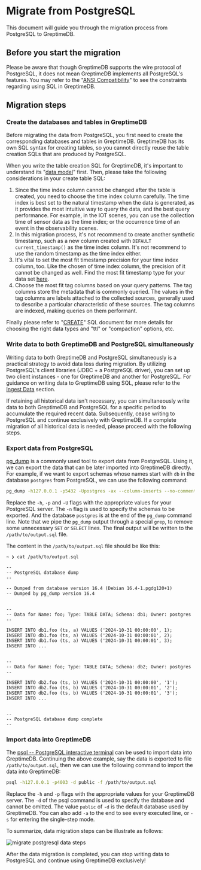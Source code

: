 # Migrate from PostgreSQL

This document will guide you through the migration process from PostgreSQL to GreptimeDB.

## Before you start the migration

Please be aware that though GreptimeDB supports the wire protocol of PostgreSQL, it does not mean GreptimeDB implements
all
PostgreSQL's features. You may refer to the "[ANSI Compatibility](/reference/sql/compatibility.md)" to see the
constraints regarding using SQL in GreptimeDB.

## Migration steps

### Create the databases and tables in GreptimeDB

Before migrating the data from PostgreSQL, you first need to create the corresponding databases and tables in
GreptimeDB.
GreptimeDB has its own SQL syntax for creating tables, so you cannot directly reuse the table creation SQLs that are
produced
by PostgreSQL.

When you write the table creation SQL for GreptimeDB, it's important to understand
its "[data model](/user-guide/concepts/data-model.md)" first. Then, please take the following considerations in
your create table SQL:

1. Since the time index column cannot be changed after the table is created, you need to choose the time index column
   carefully. The time index is best set to the natural timestamp when the data is generated, as it provides the most
   intuitive way to query the data, and the best query performance. For example, in the IOT scenes, you can use the
   collection time of sensor data as the time index; or the occurrence time of an event in the observability scenes.
2. In this migration process, it's not recommend to create another synthetic timestamp, such as a new column created
   with `DEFAULT current_timestamp()` as the time index column. It's not recommend to use the random timestamp as the
   time index either.
3. It's vital to set the most fit timestamp precision for your time index column, too. Like the chosen of time index
   column, the precision of it cannot be changed as well. Find the most fit timestamp type for your
   data set [here](/reference/sql/data-types#data-types-compatible-with-mysql-and-postgresql).
4. Choose the most fit tag columns based on your query patterns. The tag columns store the metadata that is
   commonly queried. The values in the tag columns are labels attached to the collected sources, generally used to
   describe a particular characteristic of these sources. The tag columns are indexed, making queries on them
   performant.

Finally please refer to "[CREATE](/reference/sql/create.md)" SQL document for more details for choosing the
right data types and "ttl" or "compaction" options, etc.

### Write data to both GreptimeDB and PostgreSQL simultaneously

Writing data to both GreptimeDB and PostgreSQL simultaneously is a practical strategy to avoid data loss during
migration. By utilizing PostgreSQL's client libraries (JDBC + a PostgreSQL driver), you can set up two client
instances - one for GreptimeDB and another for PostgreSQL. For guidance on writing data to GreptimeDB using SQL, please
refer to the [Ingest Data](/user-guide/ingest-data/for-iot/sql.md) section.

If retaining all historical data isn't necessary, you can simultaneously write data to both GreptimeDB and PostgreSQL
for a specific period to accumulate the required recent data. Subsequently, cease writing to PostgreSQL and continue
exclusively with GreptimeDB. If a complete migration of all historical data is needed, please proceed with the following
steps.

### Export data from PostgreSQL

[pg_dump](https://www.postgresql.org/docs/current/app-pgdump.html) is a commonly used tool to export data from
PostgreSQL. Using it, we can export the data that can be later imported into GreptimeDB directly. For example, if we
want to export schemas whose names start with `db` in the database `postgres` from PostgreSQL, we can use the following
command:

```bash
pg_dump -h127.0.0.1 -p5432 -Upostgres -ax --column-inserts --no-comments -n 'db*' postgres | grep -v "^SE" > /path/to/output.sql
```

Replace the `-h`, `-p` and `-U` flags with the appropriate values for your PostgreSQL server. The `-n` flag is used to
specify the schemas to be exported. And the database `postgres` is at the end of the `pg_dump` command line. Note that we pipe the `pg_dump` output through a special
`grep`, to remove some unnecessary `SET` or `SELECT` lines. The final output will be written to the
`/path/to/output.sql` file.

The content in the `/path/to/output.sql` file should be like this:

```plaintext
~ ❯ cat /path/to/output.sql

--
-- PostgreSQL database dump
--

-- Dumped from database version 16.4 (Debian 16.4-1.pgdg120+1)
-- Dumped by pg_dump version 16.4


--
-- Data for Name: foo; Type: TABLE DATA; Schema: db1; Owner: postgres
--

INSERT INTO db1.foo (ts, a) VALUES ('2024-10-31 00:00:00', 1);
INSERT INTO db1.foo (ts, a) VALUES ('2024-10-31 00:00:01', 2);
INSERT INTO db1.foo (ts, a) VALUES ('2024-10-31 00:00:01', 3);
INSERT INTO ...


--
-- Data for Name: foo; Type: TABLE DATA; Schema: db2; Owner: postgres
--

INSERT INTO db2.foo (ts, b) VALUES ('2024-10-31 00:00:00', '1');
INSERT INTO db2.foo (ts, b) VALUES ('2024-10-31 00:00:01', '2');
INSERT INTO db2.foo (ts, b) VALUES ('2024-10-31 00:00:01', '3');
INSERT INTO ...


--
-- PostgreSQL database dump complete
--
```

### Import data into GreptimeDB

The [psql -- PostgreSQL interactive terminal](https://www.postgresql.org/docs/current/app-psql.html) can be used to
import data into GreptimeDB. Continuing the above example, say the data is exported to file `/path/to/output.sql`, then
we can use the following command to import the data into GreptimeDB:

```bash
psql -h127.0.0.1 -p4003 -d public -f /path/to/output.sql
```

Replace the `-h` and `-p` flags with the appropriate values for your GreptimeDB server. The `-d` of the psql command is used to specify the database and cannot be omitted. The value `public` of `-d` is the default database used by GreptimeDB. You can also add `-a` to the end to see every
executed line, or `-s` for entering the single-step mode.

To summarize, data migration steps can be illustrate as follows:

![migrate postgresql data steps](/migration-postgresql.jpg)

After the data migration is completed, you can stop writing data to PostgreSQL and continue using GreptimeDB
exclusively!
